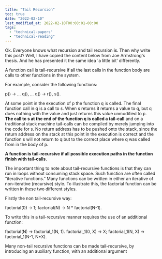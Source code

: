 ```yaml
---
title: "Tail Recursion"
toc: true
date: "2022-02-10"
last_modified_at: 2022-02-10T00:00:01-00:00
tags:
  - "technical-papers"
  - "technical-reading"
---
```


Ok. Everyone knows what recursion and tail recursion is. Then why write this post? Well, I have copied the content below from Joe Armstrong's thesis. And he has presented it the same idea 'a little bit' differently.

A function call is tail-recursive if all the last calls in the function body are calls to other functions in the system.

For example, consider the following functions:

p() ->
	 ... 
	q(),
	…
q() -> 
	r(), 
	s().

  
At some point in the execution of p the function q is called. The final function call in q is a call to s. When s returns it returns a value to q, but q does nothing with the value and just returns this value unmodified to p.  
**The call to s at the end of the function q is called a tail-call** and on a traditional stack machine tail-calls can be compiled by merely jumping into the code for s. No return address has to be pushed onto the stack, since the return address on the stack at this point in the execution is correct and the function s will not return to q but to the correct place where q was called from in the body of p.

**A function is tail-recursive if all possible execution paths in the function finish with tail-calls.**

The important thing to note about tail-recursive functions is that they can run in loops without consuming stack space. Such function are often called “iterative functions.” Many functions can be written in either an iterative of non-iterative (recursive) style. To illustrate this, the factorial function can be written in these two different styles.

Firstly the non tail-recursive way:

factorial(0) -> 1;
factorial(N) -> N \* factorial(N-1).

To write this in a tail-recursive manner requires the use of an additional function:

factorial(N) -> factorial\_1(N, 1).
factorial\_1(0, X) -> X;
factorial\_1(N, X) -> factorial\_1(N-1, N\*X).

Many non-tail recursive functions can be made tail-recursive, by introducing an auxiliary function, with an additional argument
